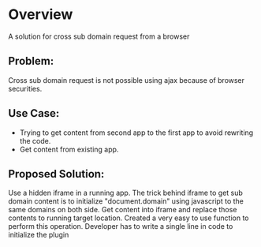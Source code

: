 # Overview
A solution for cross sub domain request from a browser



## Problem:
Cross sub domain request is not possible using ajax because of browser securities. 

## Use Case:
* Trying to get content from second app to the first app to avoid rewriting the code.
* Get content from existing app.

## Proposed Solution:
Use a hidden iframe in a running app.
The trick behind iframe to get sub domain content is to initialize "document.domain" using javascript to the same domains on both side.
Get content into iframe and replace those contents to running target location.
Created a very easy to use function to perform this operation. Developer has to write a single line in code to initialize the plugin

